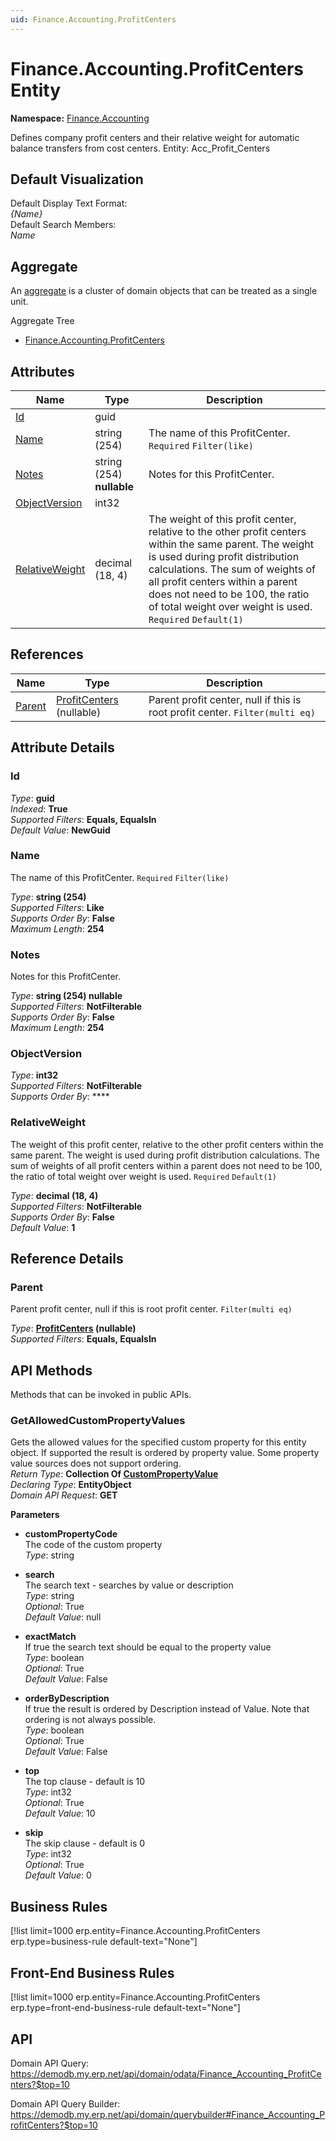 ```yaml
---
uid: Finance.Accounting.ProfitCenters
---
```

# Finance.Accounting.ProfitCenters Entity

**Namespace:** [Finance.Accounting](Finance.Accounting.md)  

Defines company profit centers and their relative weight for automatic balance transfers from cost centers. Entity: Acc_Profit_Centers

## Default Visualization
Default Display Text Format:  
_{Name}_  
Default Search Members:  
_Name_  

## Aggregate
An [aggregate](https://docs.erp.net/tech/advanced/concepts/aggregates.html) is a cluster of domain objects that can be treated as a single unit.  

Aggregate Tree  
* [Finance.Accounting.ProfitCenters](Finance.Accounting.ProfitCenters.md)  

## Attributes

| Name | Type | Description |
| ---- | ---- | --- |
| [Id](Finance.Accounting.ProfitCenters.md#id) | guid |  
| [Name](Finance.Accounting.ProfitCenters.md#name) | string (254) | The name of this ProfitCenter. `Required` `Filter(like)` 
| [Notes](Finance.Accounting.ProfitCenters.md#notes) | string (254) __nullable__ | Notes for this ProfitCenter. 
| [ObjectVersion](Finance.Accounting.ProfitCenters.md#objectversion) | int32 |  
| [RelativeWeight](Finance.Accounting.ProfitCenters.md#relativeweight) | decimal (18, 4) | The weight of this profit center, relative to the other profit centers within the same parent. The weight is used during profit distribution calculations. The sum of weights of all profit centers within a parent does not need to be 100, the ratio of total weight over weight is used. `Required` `Default(1)` 

## References

| Name | Type | Description |
| ---- | ---- | --- |
| [Parent](Finance.Accounting.ProfitCenters.md#parent) | [ProfitCenters](Finance.Accounting.ProfitCenters.md) (nullable) | Parent profit center, null if this is root profit center. `Filter(multi eq)` |


## Attribute Details

### Id

_Type_: **guid**  
_Indexed_: **True**  
_Supported Filters_: **Equals, EqualsIn**  
_Default Value_: **NewGuid**  

### Name

The name of this ProfitCenter. `Required` `Filter(like)`

_Type_: **string (254)**  
_Supported Filters_: **Like**  
_Supports Order By_: **False**  
_Maximum Length_: **254**  

### Notes

Notes for this ProfitCenter.

_Type_: **string (254) __nullable__**  
_Supported Filters_: **NotFilterable**  
_Supports Order By_: **False**  
_Maximum Length_: **254**  

### ObjectVersion

_Type_: **int32**  
_Supported Filters_: **NotFilterable**  
_Supports Order By_: ****  

### RelativeWeight

The weight of this profit center, relative to the other profit centers within the same parent. The weight is used during profit distribution calculations. The sum of weights of all profit centers within a parent does not need to be 100, the ratio of total weight over weight is used. `Required` `Default(1)`

_Type_: **decimal (18, 4)**  
_Supported Filters_: **NotFilterable**  
_Supports Order By_: **False**  
_Default Value_: **1**  


## Reference Details

### Parent

Parent profit center, null if this is root profit center. `Filter(multi eq)`

_Type_: **[ProfitCenters](Finance.Accounting.ProfitCenters.md) (nullable)**  
_Supported Filters_: **Equals, EqualsIn**  


## API Methods

Methods that can be invoked in public APIs.

### GetAllowedCustomPropertyValues

Gets the allowed values for the specified custom property for this entity object.              If supported the result is ordered by property value. Some property value sources does not support ordering.  
_Return Type_: **Collection Of [CustomPropertyValue](../data-types.md#general.custompropertyvalue)**  
_Declaring Type_: **EntityObject**  
_Domain API Request_: **GET**  

**Parameters**  
  * **customPropertyCode**  
    The code of the custom property  
    _Type_: string  

  * **search**  
    The search text - searches by value or description  
    _Type_: string  
     _Optional_: True  
    _Default Value_: null  

  * **exactMatch**  
    If true the search text should be equal to the property value  
    _Type_: boolean  
     _Optional_: True  
    _Default Value_: False  

  * **orderByDescription**  
    If true the result is ordered by Description instead of Value. Note that ordering is not always possible.  
    _Type_: boolean  
     _Optional_: True  
    _Default Value_: False  

  * **top**  
    The top clause - default is 10  
    _Type_: int32  
     _Optional_: True  
    _Default Value_: 10  

  * **skip**  
    The skip clause - default is 0  
    _Type_: int32  
     _Optional_: True  
    _Default Value_: 0  



## Business Rules

[!list limit=1000 erp.entity=Finance.Accounting.ProfitCenters erp.type=business-rule default-text="None"]

## Front-End Business Rules

[!list limit=1000 erp.entity=Finance.Accounting.ProfitCenters erp.type=front-end-business-rule default-text="None"]

## API

Domain API Query:
<https://demodb.my.erp.net/api/domain/odata/Finance_Accounting_ProfitCenters?$top=10>

Domain API Query Builder:
<https://demodb.my.erp.net/api/domain/querybuilder#Finance_Accounting_ProfitCenters?$top=10>

